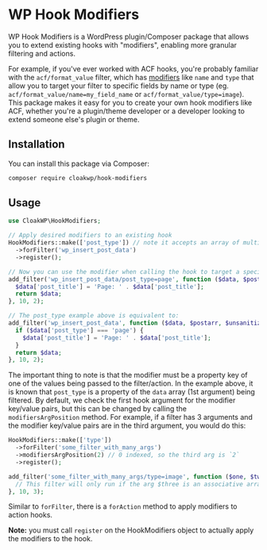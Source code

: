 # WP Hook Modifiers

WP Hook Modifiers is a WordPress plugin/Composer package that allows you to extend existing hooks with "modifiers", enabling more granular filtering and actions.

For example, if you've ever worked with ACF hooks, you're probably familiar with the `acf/format_value` filter, which has [modifiers](https://www.advancedcustomfields.com/resources/acf-format_value/#modifers) like `name` and `type` that allow you to target your filter to specific fields by name or type (eg. `acf/format_value/name=my_field_name` or `acf/format_value/type=image`). This package makes it easy for you to create your own hook modifiers like ACF, whether you're a plugin/theme developer or a developer looking to extend someone else's plugin or theme.

## Installation

You can install this package via Composer:

```bash
composer require cloakwp/hook-modifiers
```

## Usage

```php
use CloakWP\HookModifiers;

// Apply desired modifiers to an existing hook
HookModifiers::make(['post_type']) // note it accepts an array of multiple modifiers
  ->forFilter('wp_insert_post_data')
  ->register();

// Now you can use the modifier when calling the hook to target a specific post type
add_filter('wp_insert_post_data/post_type=page', function ($data, $postarr, $unsanitized_postarr) {
  $data['post_title'] = 'Page: ' . $data['post_title'];
  return $data;
}, 10, 2);

// The post_type example above is equivalent to:
add_filter('wp_insert_post_data', function ($data, $postarr, $unsanitized_postarr) {
  if ($data['post_type'] === 'page') {
    $data['post_title'] = 'Page: ' . $data['post_title'];
  }
  return $data;
}, 10, 2);
```

The important thing to note is that the modifier must be a property key of one of the values being passed to the filter/action. In the example above, it is known that `post_type` is a property of the `data` array (1st argument) being filtered. By default, we check the first hook argument for the modifier key/value pairs, but this can be changed by calling the `modifiersArgPosition` method. For example, if a filter has 3 arguments and the modifier key/value pairs are in the third argument, you would do this:

```php
HookModifiers::make(['type'])
  ->forFilter('some_filter_with_many_args')
  ->modifiersArgPosition(2) // 0 indexed, so the third arg is `2`
  ->register();

add_filter('some_filter_with_many_args/type=image', function ($one, $two, $three) {
  // This filter will only run if the arg $three is an associative array with a property 'type' equal to 'image'
}, 10, 3);
```

Similar to `forFilter`, there is a `forAction` method to apply modifiers to action hooks.

**Note:** you must call `register` on the HookModifiers object to actually apply the modifiers to the hook.
